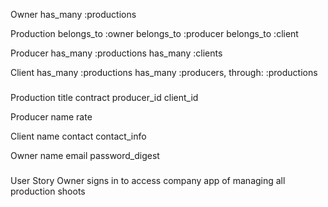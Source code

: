 Owner
has_many :productions

Production
belongs_to :owner
belongs_to :producer
belongs_to :client

Producer
has_many :productions
has_many :clients

Client
has_many :productions
has_many :producers, through: :productions

###

Production
title
contract
producer_id
client_id

Producer
name
rate

Client
name
contact
contact_info

Owner
name
email
password_digest

###

User Story
Owner signs in to access company app of managing all production shoots



